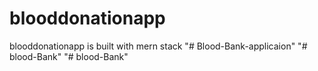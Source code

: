 # blooddonationapp

blooddonationapp is built with mern stack
"# Blood-Bank-applicaion" 
"# blood-Bank" 
"# blood-Bank" 
